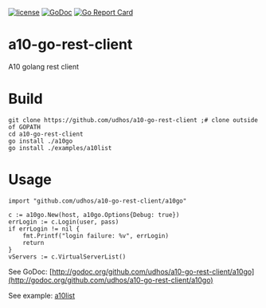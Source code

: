 [![license](http://img.shields.io/badge/license-MIT-blue.svg)](https://github.com/udhos/a10-go-rest-client/blob/master/LICENSE)
[![GoDoc](https://godoc.org/github.com/udhos/a10-go-rest-client?status.svg)](http://godoc.org/github.com/udhos/a10-go-rest-client/a10go)
[![Go Report Card](https://goreportcard.com/badge/github.com/udhos/a10-go-rest-client)](https://goreportcard.com/report/github.com/udhos/a10-go-rest-client)

# a10-go-rest-client
A10 golang rest client

# Build

    git clone https://github.com/udhos/a10-go-rest-client ;# clone outside of GOPATH
    cd a10-go-rest-client
    go install ./a10go
    go install ./examples/a10list

# Usage

    import "github.com/udhos/a10-go-rest-client/a10go"

    c := a10go.New(host, a10go.Options{Debug: true})
    errLogin := c.Login(user, pass)
    if errLogin != nil {
        fmt.Printf("login failure: %v", errLogin)
        return
    }
    vServers := c.VirtualServerList()

See GoDoc: [http://godoc.org/github.com/udhos/a10-go-rest-client/a10go](http://godoc.org/github.com/udhos/a10-go-rest-client/a10go)

See example: [a10list](https://github.com/udhos/a10-go-rest-client/blob/master/examples/a10list/main.go)
